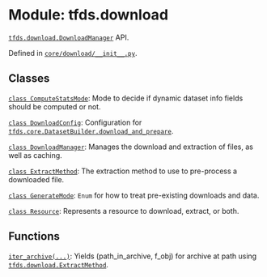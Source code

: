 <div itemscope itemtype="http://developers.google.com/ReferenceObject">
<meta itemprop="name" content="tfds.download" />
<meta itemprop="path" content="Stable" />
</div>

# Module: tfds.download

<a href="../tfds/download/DownloadManager.md"><code>tfds.download.DownloadManager</code></a>
API.

Defined in [`core/download/__init__.py`](https://github.com/tensorflow/datasets/tree/master/tensorflow_datasets/core/download/__init__.py).

<!-- Placeholder for "Used in" -->


## Classes

[`class ComputeStatsMode`](../tfds/download/ComputeStatsMode.md): Mode to decide
if dynamic dataset info fields should be computed or not.

[`class DownloadConfig`](../tfds/download/DownloadConfig.md): Configuration for <a href="../tfds/core/DatasetBuilder.md#download_and_prepare"><code>tfds.core.DatasetBuilder.download_and_prepare</code></a>.

[`class DownloadManager`](../tfds/download/DownloadManager.md): Manages the download and extraction of files, as well as caching.

[`class ExtractMethod`](../tfds/download/ExtractMethod.md): The extraction
method to use to pre-process a downloaded file.

[`class GenerateMode`](../tfds/download/GenerateMode.md): `Enum` for how to treat pre-existing downloads and data.

[`class Resource`](../tfds/download/Resource.md): Represents a resource to download, extract, or both.

## Functions

[`iter_archive(...)`](../tfds/download/iter_archive.md): Yields (path_in_archive, f_obj) for archive at path using <a href="../tfds/download/ExtractMethod.md"><code>tfds.download.ExtractMethod</code></a>.

